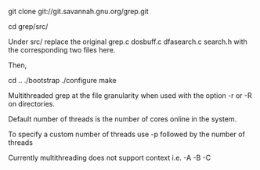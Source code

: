 git clone git://git.savannah.gnu.org/grep.git

cd grep/src/

Under src/ replace the original grep.c dosbuff.c dfasearch.c search.h with the corresponding two files here.

Then,

cd ..
./bootstrap
./configure
make

Multithreaded grep at the file granularity when used with the option -r or -R on directories.

Default number of threads is the number of cores online in the system.

To specify a custom number of threads use -p followed by the number of threads

Currently multithreading does not support context i.e. -A -B -C 
